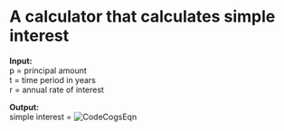 # A calculator that calculates simple interest

<strong>Input:</strong><br>
   p = principal amount<br>
   t = time period in years<br>
   r = annual rate of interest<br>
   
<strong>Output:</strong><br>
   simple interest = ![CodeCogsEqn](https://user-images.githubusercontent.com/74006742/226387320-911035a7-0e05-40c7-9942-ecf20eb898c5.gif)
